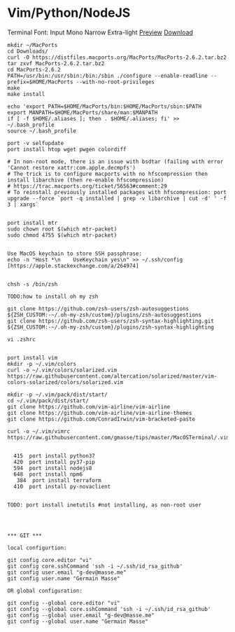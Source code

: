 # Vim/Python/NodeJS

Terminal Font: Input Mono Narrow Extra-light [Preview](https://input.fontbureau.com/preview/?size=12&language=python&theme=solarized-dark&family=InputMono&width=300&weight=200&line-height=1.2&a=0&g=0&i=0&l=0&zero=slash&asterisk=0&braces=straight&preset=default&customize=please)
[Download](https://input.fontbureau.com/download/index.html?customize&fontSelection=fourStyleFamily&regular=InputMonoNarrow-ExtraLight&italic=InputMonoNarrow-ExtraLightItalic&bold=InputMonoNarrow-Medium&boldItalic=InputMonoNarrow-MediumItalic&a=0&g=0&i=0&l=0&zero=slash&asterisk=0&braces=straight&preset=default&line-height=1.2)

```
mkdir ~/MacPorts
cd Downloads/
curl -O https://distfiles.macports.org/MacPorts/MacPorts-2.6.2.tar.bz2
tar zxvf MacPorts-2.6.2.tar.bz2
cd MacPorts-2.6.2
PATH=/usr/bin:/usr/sbin:/bin:/sbin ./configure --enable-readline --prefix=$HOME/MacPorts --with-no-root-privileges
make
make install

echo 'export PATH=$HOME/MacPorts/bin:$HOME/MacPorts/sbin:$PATH
export MANPATH=$HOME/MacPorts/share/man:$MANPATH
if [ -f $HOME/.aliases ]; then . $HOME/.aliases; fi' >> ~/.bash_profile
source ~/.bash_profile

port -v selfupdate
port install htop wget pwgen colordiff

# In non-root mode, there is an issue with bsdtar (failing with error 'Cannot restore xattr:com.apple.decmpfs')
# The trick is to configure macports with no hfscompression then install libarchive (then re-enable hfscompression)
# https://trac.macports.org/ticket/56563#comment:29
# To reinstall previously installed packages with hfscompression: port upgrade --force `port -q installed | grep -v libarchive | cut -d' ' -f 3 | xargs`


port install mtr
sudo chown root $(which mtr-packet)
sudo chmod 4755 $(which mtr-packet)


Use MacOS keychain to store SSH passphrase:
echo -n "Host *\n    UseKeychain yes\n" >> ~/.ssh/config
[https://apple.stackexchange.com/a/264974]


chsh -s /bin/zsh

TODO:how to install oh my zsh

git clone https://github.com/zsh-users/zsh-autosuggestions ${ZSH_CUSTOM:-~/.oh-my-zsh/custom}/plugins/zsh-autosuggestions
git clone https://github.com/zsh-users/zsh-syntax-highlighting.git ${ZSH_CUSTOM:-~/.oh-my-zsh/custom}/plugins/zsh-syntax-highlighting

vi .zshrc


port install vim
mkdir -p ~/.vim/colors
curl -o ~/.vim/colors/solarized.vim https://raw.githubusercontent.com/altercation/solarized/master/vim-colors-solarized/colors/solarized.vim

mkdir -p ~/.vim/pack/dist/start/
cd ~/.vim/pack/dist/start/
git clone https://github.com/vim-airline/vim-airline
git clone https://github.com/vim-airline/vim-airline-themes
git clone https://github.com/ConradIrwin/vim-bracketed-paste

curl -o ~/.vim/vimrc https://raw.githubusercontent.com/gmasse/tips/master/MacOSTerminal/.vimrc


  415  port install python37
  420  port install py37-pip
  594  port install nodejs8
  648  port install npm6
   384  port install terraform
  410  port install py-novaclient
  
  
TODO: port install inetutils #not installing, as non-root user  




*** GIT ***

local configurtion:

git config core.editor "vi"
git config core.sshCommand 'ssh -i ~/.ssh/id_rsa_github'
git config user.email "g-dev@masse.me"
git config user.name "Germain Masse"

OR global configuration:

git config --global core.editor "vi"
git config --global core.sshCommand 'ssh -i ~/.ssh/id_rsa_github'
git config --global user.email "g-dev@masse.me"
git config --global user.name "Germain Masse"

```
